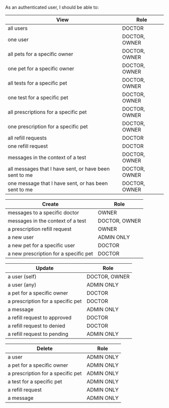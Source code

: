As an authenticated user, I should be able to:

| View                                                   | Role          |
|--------------------------------------------------------|---------------|
| all users                                              | DOCTOR        |
| one user                                               | DOCTOR, OWNER |
| all pets for a specific owner                          | DOCTOR, OWNER |
| one pet for a specific owner                           | DOCTOR, OWNER |
| all tests for a specific pet                           | DOCTOR, OWNER |
| one test for a specific pet                            | DOCTOR, OWNER |
| all prescriptions for a specific pet                   | DOCTOR, OWNER |
| one prescription for a specific pet                    | DOCTOR, OWNER |
| all refill requests                                    | DOCTOR        |
| one refill request                                     | DOCTOR        |
| messages in the context of a test                      | DOCTOR, OWNER |
| all messages that I have sent, or have been sent to me | DOCTOR, OWNER |
| one message that I have sent, or has been sent to me   | DOCTOR, OWNER |

| Create                                                 | Role          | 
|--------------------------------------------------------|---------------|
| messages to a specific doctor                          | OWNER         |
| messages in the context of a test                      | DOCTOR, OWNER |
| a prescription refill request                          | OWNER         |
| a new user                                             | ADMIN ONLY    |
| a new pet for a specific user                          | DOCTOR        |
| a new prescription for a specific pet                  | DOCTOR        |

| Update                                                 | Role          |
|--------------------------------------------------------|---------------|
| a user (self)                                          | DOCTOR, OWNER |
| a user (any)                                           | ADMIN ONLY    |
| a pet for a specific owner                             | DOCTOR        |
| a prescription for a specific pet                      | DOCTOR        |
| a message                                              | ADMIN ONLY    |
| a refill request to approved                           | DOCTOR        |
| a refill request to denied                             | DOCTOR        |
| a refill request to pending                            | ADMIN ONLY    |

| Delete                                                 | Role          |
|--------------------------------------------------------|---------------|
| a user                                                 | ADMIN ONLY    |
| a pet for a specific owner                             | ADMIN ONLY    |
| a prescription for a specific pet                      | ADMIN ONLY    |
| a test for a specific pet                              | ADMIN ONLY    |
| a refill request                                       | ADMIN ONLY    |
| a message                                              | ADMIN ONLY    |